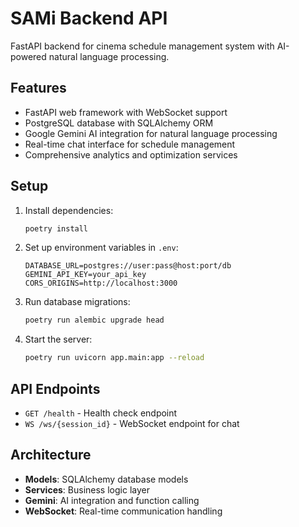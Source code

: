 # SAMi Backend API

FastAPI backend for cinema schedule management system with AI-powered natural language processing.

## Features

- FastAPI web framework with WebSocket support
- PostgreSQL database with SQLAlchemy ORM
- Google Gemini AI integration for natural language processing
- Real-time chat interface for schedule management
- Comprehensive analytics and optimization services

## Setup

1. Install dependencies:
   ```bash
   poetry install
   ```

2. Set up environment variables in `.env`:
   ```
   DATABASE_URL=postgres://user:pass@host:port/db
   GEMINI_API_KEY=your_api_key
   CORS_ORIGINS=http://localhost:3000
   ```

3. Run database migrations:
   ```bash
   poetry run alembic upgrade head
   ```

4. Start the server:
   ```bash
   poetry run uvicorn app.main:app --reload
   ```

## API Endpoints

- `GET /health` - Health check endpoint
- `WS /ws/{session_id}` - WebSocket endpoint for chat

## Architecture

- **Models**: SQLAlchemy database models
- **Services**: Business logic layer
- **Gemini**: AI integration and function calling
- **WebSocket**: Real-time communication handling